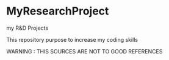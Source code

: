 # MyResearchProject
my R&amp;D Projects

This repository purpose to increase my coding skills

WARNING : THIS SOURCES ARE NOT TO GOOD REFERENCES
